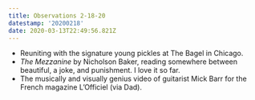 ```yaml
---
title: Observations 2-18-20
datestamp: '20200218'
date: 2020-03-13T22:49:56.821Z
---
```


- Reuniting with the signature young pickles at The Bagel in Chicago.
- *The Mezzanine* by Nicholson Baker, reading somewhere between beautiful, a joke, and punishment. I love it so far.
- The musically and visually genius video of guitarist Mick Barr for the French magazine L’Officiel (via Dad).